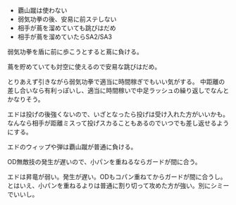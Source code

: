 - 覇山蹴は使わない
- 弱気功拳の後、安易に前ステしない
- 相手が蔦を溜めていても跳びはだめ
- 相手が蔦を溜めていたらSA2/SA3

弱気功拳を盾に前に歩こうとすると蔦に負ける。

蔦を貯めていても対空に使えるので安易な跳びはだめ。

とりあえず引きながら弱気功拳で適当に時間稼ぎでもいい気がする。
中距離の差し合いなら有利っぽいし、適当に時間稼いで中足ラッシュの繰り返しでなんとかなりそう。

エドは投げの後強くないので、いざとなったら投げは受け入れた方がいいかも。なんなら相手が距離ミスって投げスカることもあるのでいつでも差し返せるようにする。

エドのウィップや弾は覇山蹴が普通に負ける。

OD無敵技の発生が遅いので、小パンを重ねるならガードが間に合う。

エドは昇竜が弱い。発生が遅い。ODもコパン重ねてからガードが間に合うし。
とはいえ、小パンを重ねるよりは普通に割り切って攻めた方が強い。別にシミーでいいし。
